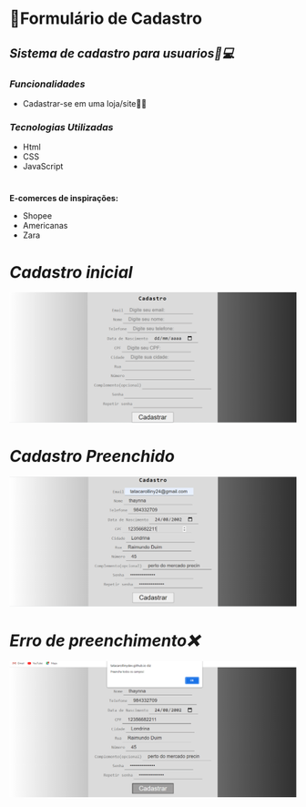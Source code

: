 # **📜Formulário de Cadastro**

## *Sistema de cadastro para usuarios📑💻*

### *Funcionalidades*
- Cadastrar-se em uma loja/site👨‍💻

### *Tecnologias Utilizadas*
- Html
- CSS
- JavaScript

#

**E-comerces de inspirações:**
- Shopee
- Americanas
- Zara

# 

# ***Cadastro inicial***

![App ScreenShot](https://raw.githubusercontent.com/tatacarollinydev/images-readme/main/Captura%20de%20tela%202023-08-24%20094346.png)
#

# ***Cadastro Preenchido***
![App ScreenShot](https://raw.githubusercontent.com/tatacarollinydev/images-readme/main/Captura%20de%20tela%202023-08-24%20094709.png)
#

# ***Erro de preenchimento❌***
![App ScreenShot](https://raw.githubusercontent.com/tatacarollinydev/images-readme/main/Captura%20de%20tela%202023-08-24%20094813.png)








